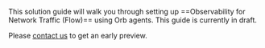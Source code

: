This solution guide will walk you through setting up ==Observability for Network Traffic (Flow)== using Orb agents. This guide is currently in draft. 

Please [contact us](/contact#contact) to get an early preview.